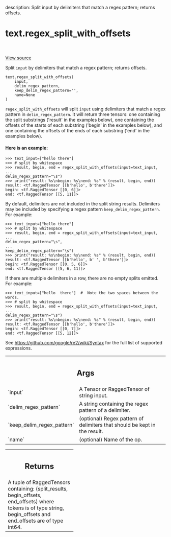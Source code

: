 description: Split input by delimiters that match a regex pattern; returns
offsets.

<div itemscope itemtype="http://developers.google.com/ReferenceObject">
<meta itemprop="name" content="text.regex_split_with_offsets" />
<meta itemprop="path" content="Stable" />
</div>

# text.regex_split_with_offsets

<!-- Insert buttons and diff -->

<table class="tfo-notebook-buttons tfo-api nocontent" align="left">

</table>

<a target="_blank" href="https://github.com/tensorflow/text/tree/master/tensorflow_text/python/ops/regex_split_ops.py">View source</a>



Split `input` by delimiters that match a regex pattern; returns offsets.

<pre class="devsite-click-to-copy prettyprint lang-py tfo-signature-link">
<code>text.regex_split_with_offsets(
    input,
    delim_regex_pattern,
    keep_delim_regex_pattern=&#x27;&#x27;,
    name=None
)
</code></pre>

<!-- Placeholder for "Used in" -->

`regex_split_with_offsets` will split `input` using delimiters that match a
regex pattern in `delim_regex_pattern`. It will return three tensors: one
containing the split substrings ('result' in the examples below), one containing
the offsets of the starts of each substring ('begin' in the examples below), and
one containing the offsets of the ends of each substring ('end' in the examples
below).

#### Here is an example:

```
>>> text_input=["hello there"]
>>> # split by whitespace
>>> result, begin, end = regex_split_with_offsets(input=text_input,
...                                               delim_regex_pattern="\s")
>>> print("result: %s\nbegin: %s\nend: %s" % (result, begin, end))
result: <tf.RaggedTensor [[b'hello', b'there']]>
begin: <tf.RaggedTensor [[0, 6]]>
end: <tf.RaggedTensor [[5, 11]]>
```

By default, delimiters are not included in the split string results.
Delimiters may be included by specifying a regex pattern
`keep_delim_regex_pattern`. For example:

```
>>> text_input=["hello there"]
>>> # split by whitespace
>>> result, begin, end = regex_split_with_offsets(input=text_input,
...                                             delim_regex_pattern="\s",
...                                             keep_delim_regex_pattern="\s")
>>> print("result: %s\nbegin: %s\nend: %s" % (result, begin, end))
result: <tf.RaggedTensor [[b'hello', b' ', b'there']]>
begin: <tf.RaggedTensor [[0, 5, 6]]>
end: <tf.RaggedTensor [[5, 6, 11]]>
```

If there are multiple delimiters in a row, there are no empty splits emitted.
For example:

```
>>> text_input=["hello  there"]  #  Note the two spaces between the words.
>>> # split by whitespace
>>> result, begin, end = regex_split_with_offsets(input=text_input,
...                                               delim_regex_pattern="\s")
>>> print("result: %s\nbegin: %s\nend: %s" % (result, begin, end))
result: <tf.RaggedTensor [[b'hello', b'there']]>
begin: <tf.RaggedTensor [[0, 7]]>
end: <tf.RaggedTensor [[5, 12]]>
```

See https://github.com/google/re2/wiki/Syntax for the full list of supported
expressions.

<!-- Tabular view -->
 <table class="responsive fixed orange">
<colgroup><col width="214px"><col></colgroup>
<tr><th colspan="2"><h2 class="add-link">Args</h2></th></tr>

<tr>
<td>
`input`
</td>
<td>
A Tensor or RaggedTensor of string input.
</td>
</tr><tr>
<td>
`delim_regex_pattern`
</td>
<td>
A string containing the regex pattern of a delimiter.
</td>
</tr><tr>
<td>
`keep_delim_regex_pattern`
</td>
<td>
(optional) Regex pattern of delimiters that should
be kept in the result.
</td>
</tr><tr>
<td>
`name`
</td>
<td>
(optional) Name of the op.
</td>
</tr>
</table>

<!-- Tabular view -->
 <table class="responsive fixed orange">
<colgroup><col width="214px"><col></colgroup>
<tr><th colspan="2"><h2 class="add-link">Returns</h2></th></tr>
<tr class="alt">
<td colspan="2">
A tuple of RaggedTensors containing:
  (split_results, begin_offsets, end_offsets)
where tokens is of type string, begin_offsets and end_offsets are of type
int64.
</td>
</tr>

</table>
